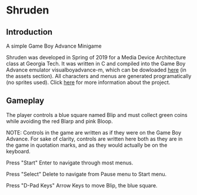 # Shruden
## Introduction
A simple Game Boy Advance Minigame

Shruden was developed in Spring of 2019 for a Media Device Architecture class at Georgia Tech. It was written in C and compiled into the Game Boy Advance emulator visualboyadvance-m, which can be dowloaded <a href="https://github.com/visualboyadvance-m/visualboyadvance-m/releases" target="_blank">here</a> (in the assets section). All characters and menus are generated programatically (no sprites used). Click <a href="https://neobaneling.github.io/shruden.html" target="_blank">here</a> for more information about the project.

## Gameplay
The player controls a blue square named Blip and must collect green coins while avoiding the red Blarp and pink Bloop.

NOTE: Controls in the game are written as if they were on the Game Boy Advance. For sake of clarity, controls are written here both as they are in the game in quotation marks, and as they would actually be on the keyboard.

Press "Start" Enter to navigate through most menus.

Press "Select" Delete to navigate from Pause menu to Start menu.

Press "D-Pad Keys" Arrow Keys to move Blip, the blue square.
